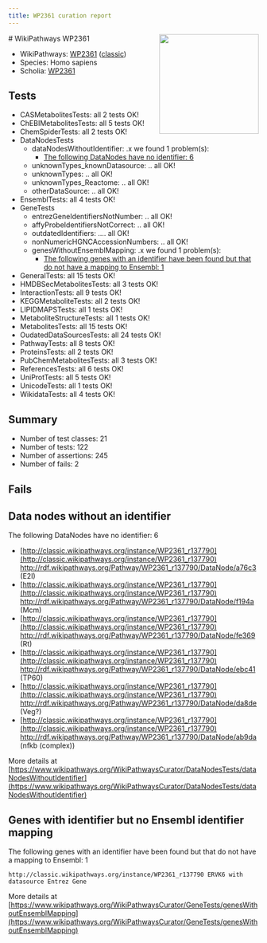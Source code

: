 ```yaml
---
title: WP2361 curation report
---
```


<img style="float: right; width: 200px" src="https://upload.wikimedia.org/wikipedia/commons/thumb/8/83/Wplogo_with_text_500.png/640px-Wplogo_with_text_500.png" />
# WikiPathways WP2361

* WikiPathways: [WP2361](https://wikipathways.org/pathways/WP2361) ([classic](https://classic.wikipathways.org/instance/WP2361))
* Species: Homo sapiens
* Scholia: [WP2361](https://scholia.toolforge.org/wikipathways/WP2361)
## Tests
* CASMetabolitesTests: all 2 tests OK!
* ChEBIMetabolitesTests: all 5 tests OK!
* ChemSpiderTests: all 2 tests OK!
* DataNodesTests
    * dataNodesWithoutIdentifier: .x we found 1 problem(s):
        * [The following DataNodes have no identifier: 6](#d2d32fa5)
    * unknownTypes_knownDatasource: .. all OK!
    * unknownTypes: .. all OK!
    * unknownTypes_Reactome: .. all OK!
    * otherDataSource: .. all OK!
* EnsemblTests: all 4 tests OK!
* GeneTests
    * entrezGeneIdentifiersNotNumber: .. all OK!
    * affyProbeIdentifiersNotCorrect: .. all OK!
    * outdatedIdentifiers: .... all OK!
    * nonNumericHGNCAccessionNumbers: .. all OK!
    * genesWithoutEnsemblMapping: .x we found 1 problem(s):
        * [The following genes with an identifier have been found but that do not have a mapping to Ensembl: 1](#40286d83)
* GeneralTests: all 15 tests OK!
* HMDBSecMetabolitesTests: all 3 tests OK!
* InteractionTests: all 9 tests OK!
* KEGGMetaboliteTests: all 2 tests OK!
* LIPIDMAPSTests: all 1 tests OK!
* MetaboliteStructureTests: all 1 tests OK!
* MetabolitesTests: all 15 tests OK!
* OudatedDataSourcesTests: all 24 tests OK!
* PathwayTests: all 8 tests OK!
* ProteinsTests: all 2 tests OK!
* PubChemMetabolitesTests: all 3 tests OK!
* ReferencesTests: all 6 tests OK!
* UniProtTests: all 5 tests OK!
* UnicodeTests: all 1 tests OK!
* WikidataTests: all 4 tests OK!


## Summary

* Number of test classes: 21
* Number of tests: 122
* Number of assertions: 245
* Number of fails: 2

## Fails

<a name="d2d32fa5" />

## Data nodes without an identifier

The following DataNodes have no identifier: 6

* [http://classic.wikipathways.org/instance/WP2361_r137790](http://classic.wikipathways.org/instance/WP2361_r137790) http://rdf.wikipathways.org/Pathway/WP2361_r137790/DataNode/a76c3 (E2I)
* [http://classic.wikipathways.org/instance/WP2361_r137790](http://classic.wikipathways.org/instance/WP2361_r137790) http://rdf.wikipathways.org/Pathway/WP2361_r137790/DataNode/f194a (Mcm)
* [http://classic.wikipathways.org/instance/WP2361_r137790](http://classic.wikipathways.org/instance/WP2361_r137790) http://rdf.wikipathways.org/Pathway/WP2361_r137790/DataNode/fe369 (Rt)
* [http://classic.wikipathways.org/instance/WP2361_r137790](http://classic.wikipathways.org/instance/WP2361_r137790) http://rdf.wikipathways.org/Pathway/WP2361_r137790/DataNode/ebc41 (TP60)
* [http://classic.wikipathways.org/instance/WP2361_r137790](http://classic.wikipathways.org/instance/WP2361_r137790) http://rdf.wikipathways.org/Pathway/WP2361_r137790/DataNode/da8de (Veg?)
* [http://classic.wikipathways.org/instance/WP2361_r137790](http://classic.wikipathways.org/instance/WP2361_r137790) http://rdf.wikipathways.org/Pathway/WP2361_r137790/DataNode/ab9da (nfkb (complex))


More details at [https://www.wikipathways.org/WikiPathwaysCurator/DataNodesTests/dataNodesWithoutIdentifier](https://www.wikipathways.org/WikiPathwaysCurator/DataNodesTests/dataNodesWithoutIdentifier)

<a name="40286d83" />

## Genes with identifier but no Ensembl identifier mapping

The following genes with an identifier have been found but that do not have a mapping to Ensembl: 1
```
http://classic.wikipathways.org/instance/WP2361_r137790 ERVK6 with datasource Entrez Gene
```

More details at [https://www.wikipathways.org/WikiPathwaysCurator/GeneTests/genesWithoutEnsemblMapping](https://www.wikipathways.org/WikiPathwaysCurator/GeneTests/genesWithoutEnsemblMapping)

